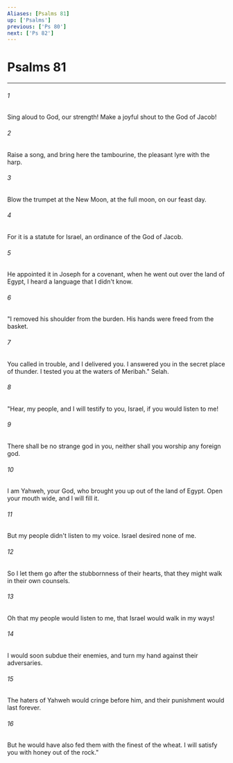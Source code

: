 ```yaml
---
Aliases: [Psalms 81]
up: ['Psalms']
previous: ['Ps 80']
next: ['Ps 82']
---
```

# Psalms 81
***





###### 1 

Sing aloud to God, our strength! Make a joyful shout to the God of Jacob! 



###### 2 

Raise a song, and bring here the tambourine, the pleasant lyre with the harp. 



###### 3 

Blow the trumpet at the New Moon, at the full moon, on our feast day. 



###### 4 

For it is a statute for Israel, an ordinance of the God of Jacob. 



###### 5 

He appointed it in Joseph for a covenant, when he went out over the land of Egypt, I heard a language that I didn't know. 



###### 6 

"I removed his shoulder from the burden. His hands were freed from the basket. 



###### 7 

You called in trouble, and I delivered you. I answered you in the secret place of thunder. I tested you at the waters of Meribah." Selah. 



###### 8 

"Hear, my people, and I will testify to you, Israel, if you would listen to me! 



###### 9 

There shall be no strange god in you, neither shall you worship any foreign god. 



###### 10 

I am Yahweh, your God, who brought you up out of the land of Egypt. Open your mouth wide, and I will fill it. 



###### 11 

But my people didn't listen to my voice. Israel desired none of me. 



###### 12 

So I let them go after the stubbornness of their hearts, that they might walk in their own counsels. 



###### 13 

Oh that my people would listen to me, that Israel would walk in my ways! 



###### 14 

I would soon subdue their enemies, and turn my hand against their adversaries. 



###### 15 

The haters of Yahweh would cringe before him, and their punishment would last forever. 



###### 16 

But he would have also fed them with the finest of the wheat. I will satisfy you with honey out of the rock."
